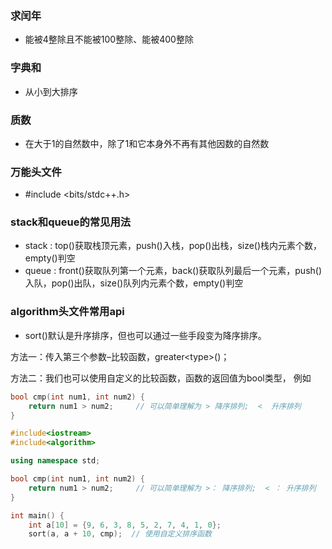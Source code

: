 ### 求闰年
* 能被4整除且不能被100整除、能被400整除
### 字典和
* 从小到大排序
### 质数
* 在大于1的自然数中，除了1和它本身外不再有其他因数的自然数
### 万能头文件
* #include <bits/stdc++.h>
### stack和queue的常见用法
* stack : top()获取栈顶元素，push()入栈，pop()出栈，size()栈内元素个数，empty()判空
* queue : front()获取队列第一个元素，back()获取队列最后一个元素，push()入队，pop()出队，size()队列内元素个数，empty()判空
### algorithm头文件常用api
* sort()默认是升序排序，但也可以通过一些手段变为降序排序。

方法一：传入第三个参数–比较函数，greater\<type>()；

方法二：我们也可以使用自定义的比较函数，函数的返回值为bool类型， 例如

``` c++
bool cmp(int num1, int num2) {
    return num1 > num2;     // 可以简单理解为 > 降序排列;  <  升序排列
}
```
``` c++
#include<iostream>
#include<algorithm>

using namespace std;

bool cmp(int num1, int num2) {
    return num1 > num2;     // 可以简单理解为 >： 降序排列;  < ： 升序排列
}

int main() {
    int a[10] = {9, 6, 3, 8, 5, 2, 7, 4, 1, 0};
    sort(a, a + 10, cmp);  // 使用自定义排序函数

```
